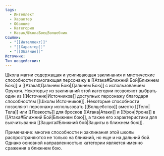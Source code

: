 ```yaml
---
tags:
  - Интеллект
  - Характер
  - Обаяние
  - Категория
  - Навык/ШколаБоецВолшебник
Ссылки:
  - "[[Интеллект]]"
  - "[[Характер]]"
  - "[[Обаяние]]"
Источник:
Тип воздействия:
---
```

Школа магии содержащая и усиливающая заклинания и мистические способности помогающая персонажу в [[Атака#Ближний Бой|Ближнем Бою]] и [[Атака#Дальнем Бою|Дальнем Бою]] с использованием Оружия. Некоторые из заклинаний этой категории позволяют выбрать один из [[Источник|Источников]] доступных персонажу благодаря способностям [[Школы Источников]]. Некоторые способности позволяют персонажу использовать [[Волшебство]] вместо [[Тело|Тела]] или [[Ловкость]] для бросков [[Атака|Атаки]] и [[Урон|Урона]] в [[Атака#Ближний Бой|Ближнем бою]], а также его характеристики для высчитывания [[Защита#Ближний бой|Защиты в ближнем бою]].

Примечание: многие способности и заклинания этой школы распространяются не только на ближний, но еще и на дальний бой. Однако основной направленностью категории является именно сражения в ближнем бою. 